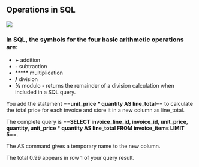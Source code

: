 
## Operations in SQL

![](https://d3c33hcgiwev3.cloudfront.net/imageAssetProxy.v1/G-KePoi0R2Sinj6ItBdkMg_2d69ab4b929f40f2b472a78fdd5ed880_line-y.png?expiry=1628726400000&hmac=hpRsvhhyvjaVGeU_jMKG-oAtSPv940J-i7EnxoQIFaw)

### In SQL, the symbols for the four basic arithmetic operations are: 

-   **+** addition
-   **-** subtraction
-   ***** multiplication
-   **/** division
-   **%** modulo - returns the remainder of a division calculation when included in a SQL query.

You add the statement ==**unit_price * quantity AS line_total**== to calculate the total price for each invoice and store it in a new column as line_total. 

The complete query is ==**SELECT invoice_line_id, invoice_id, unit_price, quantity, unit_price * quantity AS line_total FROM invoice_items LIMIT 5**==. 

The AS command gives a temporary name to the new column.

The total 0.99 appears in row 1 of your query result.